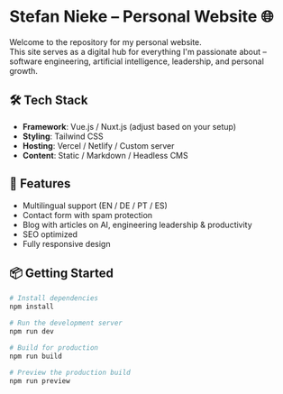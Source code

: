# Stefan Nieke – Personal Website 🌐

Welcome to the repository for my personal website.  
This site serves as a digital hub for everything I'm passionate about – software engineering, artificial intelligence, leadership, and personal growth.

## 🛠 Tech Stack

- **Framework**: Vue.js / Nuxt.js (adjust based on your setup)
- **Styling**: Tailwind CSS
- **Hosting**: Vercel / Netlify / Custom server
- **Content**: Static / Markdown / Headless CMS

## 🚀 Features

- Multilingual support (EN / DE / PT / ES)
- Contact form with spam protection
- Blog with articles on AI, engineering leadership & productivity
- SEO optimized
- Fully responsive design

## 📦 Getting Started

```bash
# Install dependencies
npm install

# Run the development server
npm run dev

# Build for production
npm run build

# Preview the production build
npm run preview
```
